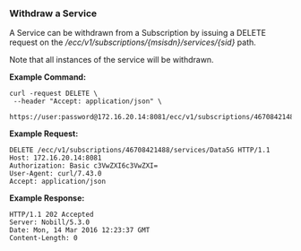 ### Withdraw a Service

A Service can be withdrawn from a Subscription by issuing a DELETE request on the _/ecc/v1/subscriptions/{msisdn}/services/{sid}_ path. 

Note that all instances of the service will be withdrawn.

__Example Command:__
```
curl -request DELETE \
 --header "Accept: application/json" \
 https://user:password@172.16.20.14:8081/ecc/v1/subscriptions/46708421488/services/Data5G
```

__Example Request:__
```
DELETE /ecc/v1/subscriptions/46708421488/services/Data5G HTTP/1.1
Host: 172.16.20.14:8081
Authorization: Basic c3VwZXI6c3VwZXI=
User-Agent: curl/7.43.0
Accept: application/json
```

__Example Response:__
```
HTTP/1.1 202 Accepted
Server: Nobill/5.3.0
Date: Mon, 14 Mar 2016 12:23:37 GMT
Content-Length: 0
```
